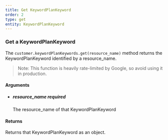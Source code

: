 ```yaml
---
title: Get KeywordPlanKeyword 
order: 2
type: get
entity: KeywordPlanKeyword 
---
```


### Get a KeywordPlanKeyword 

The `customer.keywordPlanKeywords.get(resource_name)` method returns the KeywordPlanKeyword identified by a resource_name. 

> Note: This function is heavily rate-limited by Google, so avoid using it in production.


#### Arguments

- 	##### resource_name _required_
	The resource_name of that KeywordPlanKeyword


#### Returns

Returns that KeywordPlanKeyword as an object.

